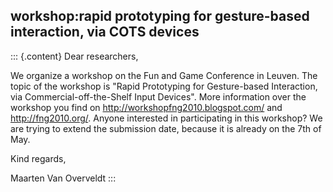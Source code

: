 ## workshop:rapid prototyping for gesture-based interaction, via COTS devices

::: {.content}
Dear researchers,

We organize a workshop on the Fun and Game Conference in Leuven. The
topic of the workshop is \"Rapid Prototyping for Gesture-based
Interaction, via Commercial-off-the-Shelf Input Devices\". More
information over the workshop you find on
http://workshopfng2010.blogspot.com/ and http://fng2010.org/. Anyone
interested in participating in this workshop? We are trying to extend
the submission date, because it is already on the 7th of May.

Kind regards,

Maarten Van Overveldt
:::
